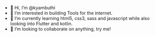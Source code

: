 - 👋 Hi, I’m @kyambuthi
- 👀 I’m interested in building Tools for the internet.
- 🌱 I’m currently learning html5, css3, sass and javascript while also looking into Flutter and kotlin.
- 💞️ I’m looking to collaborate on anything, try me!

<!---
kyambuthi/kyambuthi is a ✨ special ✨ repository because its `README.md` (this file) appears on your GitHub profile.
You can click the Preview link to take a look at your changes.
--->
